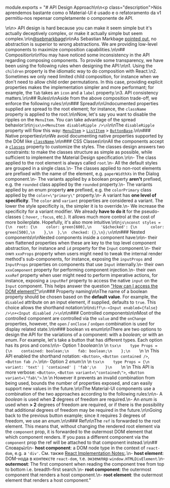 module.exports = "# API Design Approach\n\n<p class=\"description\">Nós aprendemos bastante como o Material-UI é usado e o refatoramento da v1 permitiu-nos repensar completamente o componente de API.</p>\n\n> API design is hard because you can make it seem simple but it's actually deceptively complex, or make it actually simple but seem complex.\n\n[@sebmarkbage](https://twitter.com/sebmarkbage/status/728433349337841665)\n\nAs Sebastian Markbage [pointed out](https://2014.jsconf.eu/speakers/sebastian-markbage-minimal-api-surface-area-learning-patterns-instead-of-frameworks.html), no abstraction is superior to wrong abstractions. We are providing low-level components to maximize composition capabilities.\n\n## Composition\n\nYou may have noticed some inconsistency in the API regarding composing components. To provide some transparency, we have been using the following rules when designing the API:\n\n1. Using the `children` property is the idiomatic way to do composition with React.\n2. Sometimes we only need limited child composition, for instance when we don't need to allow child order permutations. In this case, providing explicit properties makes the implementation simpler and more performant; for example, the `Tab` takes an `icon` and a `label` property.\n3. API consistency matters.\n\n## Rules\n\nAside from the above composition trade-off, we enforce the following rules:\n\n### Spread\n\nUndocumented properties supplied are spread to the root element; for instance, the `className` property is applied to the root.\n\nNow, let's say you want to disable the ripples on the `MenuItem`. You can take advantage of the spread behavior:\n\n```jsx\n<MenuItem disableRipple />\n```\n\nThe `disableRipple` property will flow this way: [`MenuItem`](/api/menu-item/) > [`ListItem`](/api/list-item/) > [`ButtonBase`](/api/button-base/).\n\n### Native properties\n\nWe avoid documenting native properties supported by the DOM like [`className`](/customization/components/#overriding-styles-with-class-names).\n\n### CSS Classes\n\nAll the components accept a [`classes`](/customization/components/#overriding-styles-with-classes) property to customize the styles. The classes design answers two constraints: to make the classes structure as simple as possible, while sufficient to implement the Material Design specification.\n\n- The class applied to the root element is always called `root`.\n- All the default styles are grouped in a single class.\n- The classes applied to non-root elements are prefixed with the name of the element, e.g. `paperWidthXs` in the Dialog component.\n- The variants applied by a boolean property **aren't** prefixed, e.g. the `rounded` class applied by the `rounded` property.\n- The variants applied by an enum property **are** prefixed, e.g. the `colorPrimary` class applied by the `color=\"primary\"` property.\n- A variant has **one level of specificity**. The `color` and `variant` properties are considered a variant. The lower the style specificity is, the simpler it is to override.\n- We increase the specificity for a variant modifier. We already **have to do it** for the pseudo-classes (`:hover`, `:focus`, etc.). It allows much more control at the cost of more boilerplate. Hopefully, it's also more intuitive.\n\n```js\nconst styles = {\n  root: {\n    color: green[600],\n    '&$checked': {\n      color: green[500],\n    },\n  },\n  checked: {},\n};\n```\n\n### Nested components\n\nNested components inside a component have:\n\n- their own flattened properties when these are key to the top level component abstraction, for instance and `id` property for the `Input` component.\n- their own `xxxProps` property when users might need to tweak the internal render method's sub-components, for instance, exposing the `inputProps` and `InputProps` properties on components that use `Input` internally.\n- their own `xxxComponent` property for performing component injection.\n- their own `xxxRef` property when user might need to perform imperative actions, for instance, exposing a `inputRef` property to access the native `input` on the `Input` component. This helps answer the question [\"How can I access the DOM element?\"](/getting-started/faq/#how-can-i-access-the-dom-element)\n\n### Property naming\n\nThe name of a boolean property should be chosen based on the **default value**. For example, the `disabled` attribute on an input element, if supplied, defaults to `true`. This choice allows the shorthand notation:\n\n```diff\n-<Input enabled={false} />\n+<Input disabled />\n```\n\n### Controlled components\n\nMost of the controlled component are controlled via the `value` and the `onChange` properties, however, the `open` / `onClose` / `onOpen` combination is used for display related state.\n\n### boolean vs enum\n\nThere are two options to design the API for the variations of a component: with a *boolean*; or with an *enum*. For example, let's take a button that has different types. Each option has its pros and cons:\n\n- Option 1 *boolean*:\n    \n    ```tsx\n    type Props = {\n    contained: boolean;\n    fab: boolean;\n    };\n    ```\n    \n    This API enabled the shorthand notation: `<Button>`, `<Button contained />`, `<Button fab />`.\n\n- Option 2 *enum*:\n    \n    ```tsx\n    type Props = {\n      variant: 'text' | 'contained' | 'fab';\n    }\n    ```\n    \n    This API is more verbose: `<Button>`, `<Button variant=\"contained\">`, `<Button variant=\"fab\">`.\n    \n    However it prevents an invalid combination from being used, bounds the number of properties exposed, and can easily support new values in the future.\n\nThe Material-UI components use a combination of the two approaches according to the following rules:\n\n- A *boolean* is used when **2** degrees of freedom are required.\n- An *enum* is used when **> 2** degrees of freedom are required, or if there is the possibility that additional degrees of freedom may be required in the future.\n\nGoing back to the previous button example; since it requires 3 degrees of freedom, we use an *enum*.\n\n### Ref\n\nThe `ref` is forwarded to the root element. This means that, without changing the rendered root element via the `component` prop, it is forwarded to the outermost DOM element that which component renders. If you pass a different component via the `component` prop the ref will be attached to that component instead.\n\n## Словарь\n\n- **host component**: a DOM node type in the context of `react-dom`, e.g. a `'div'`. См. также [React Implementation Notes:](https://reactjs.org/docs/implementation-notes.html#mounting-host-elements).\n- **host element**: DOM-нода в контексте `react-dom`, т.е. экземляр `window.HTMLDivElement`.\n- **outermost**: The first component when reading the component tree from top to bottom i.e. breadth-first search.\n- **root component**: the outermost component that renders a host component.\n- **root element**: the outermost element that renders a host component."